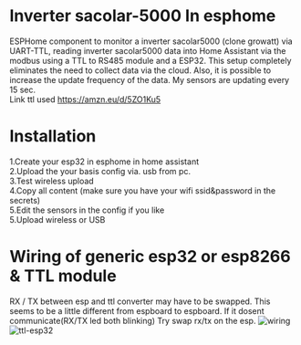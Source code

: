 # Inverter sacolar-5000 In esphome
ESPHome component to monitor a inverter sacolar5000 (clone growatt) via UART-TTL, reading inverter sacolar5000 data into Home Assistant via the modbus using a TTL to RS485 module and a ESP32. This setup completely eliminates the need to collect data via the cloud. Also, it is possible to increase the update frequency of the data. My sensors are updating every 15 sec.  
Link ttl used  https://amzn.eu/d/5ZO1Ku5
# Installation
1.Create your esp32 in esphome in home assistant         
2.Upload the your basis config via. usb from pc.  
3.Test wireless upload  
4.Copy all content (make sure you have your wifi ssid&password in the secrets)  
5.Edit the sensors in the config if you like  
5.Upload wireless or USB  
# Wiring of generic esp32 or esp8266 & TTL module
RX / TX between esp and ttl converter may have to be swapped. This seems to be a little different from espboard to espboard. If it dosent communicate(RX/TX led both blinking) Try swap rx/tx on the esp.
![wiring](https://github.com/user-attachments/assets/d422b9d4-b6b2-4ec9-af89-3e231c52aab1)
![ttl-esp32](https://github.com/user-attachments/assets/2435bb75-6c80-41e5-b26e-0959e91eb0eb)


